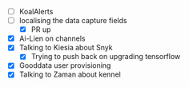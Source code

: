 * [ ] KoalAlerts
* [ ] localising the data capture fields
  * [x] PR up
* [x] Ai-Lien on channels
* [x] Talking to Kiesia about Snyk
  * [x] Trying to push back on upgrading tensorflow
* [x] Gooddata user provisioning
* [x] Talking to Zaman about kennel
